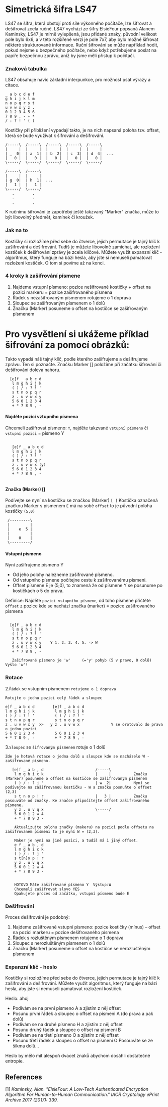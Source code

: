 # Simetrická šifra LS47
LS47 se šifra, která obstojí proti síle výkonného počítače, lze šifrovat a dešifrovat zcela ručně. LS47 vychází ze šifry ElsieFour popsaná Alanem Kaminsky, LS47 je mírně vylepšená, jsou přidané znaky, původní velikost pole bylo 6x6, a v této rozšířené verzi je pole 7x7, aby bylo možné šifrovat některé strukturované informace. Ruční šifrování se může například hodit, pokud nejsme u bezpečného počítače, nebo když potřebujeme poslat na papíře bezpečnou zprávu, aniž by jsme měli přístup k počítači.

### Znaková tabulka

LS47 obsahuje navíc základní interpunkce, pro možnost psát výrazy a citace.
```
_ a b c d e f
g h i j k l m
n o p q r s t
u v w x y z .
0 1 2 3 4 5 6
7 8 9 , - + *
/ : ? ! ' ( )
```

Kostičky při přiblížení vypadají takto, je na nich napsaná poloha tzv. offset, která se bude využívat k šifrování a dešifrování.

```
/-----\  /-----\  /-----\  /-----\  /-----\
|     |  |     |  |     |  |     |  |     |
| _  0|  | a  1|  | b  2|  | c  3|  | d  4|  ...
|   0 |  |   0 |  |   0 |  |   0 |  |   0 |
\-----/  \-----/  \-----/  \-----/  \-----/

/-----\  /-----\
|     |  |     |
| g  0|  | h  1|  ...
|   1 |  |   1 |
\-----/  \-----/
   .        .
   .        .
   .        .
```

K ručnímu šifrování je zapotřebý ještě takzvaný "Marker" značka, může to být libovolný předmět, kamínek či kroužek. 

### Jak na to

Kostičky si rozložíme před sebe do čtverce, jejich permutace je tajný klíč k zašifrování a dešifrování. Tudíš je můžete libovolně zamíchat, ale rozložení kostiček k dešifrování zprávy je zcela klíčové.  Můžete využít expanzní klíč - algoritmus, který funguje na bázi hesla, aby jste si nemuseli pamatovat rozložení kostiček. O tom si povíme až na konci.  



### 4 kroky k zašifrování písmene
1. Najdeme vstupní písmeno: pozice nešifrované kostičky + offset na pozici markeru = pozice zašifrovaného písmena
2. Řádek s nezašifrovaným písmenem rotujeme o 1 doprava
3. Sloupec se zašifrovaným písmenem o 1 dolů
4. Žnačku (Marker) posuneme o offset na kostičce se zašifrovaným písmenem

# Pro vysvětlení si ukážeme příklad šifrování za pomocí obrázků:

Takto vypadá náš tajný klíč, podle kterého zašifrujeme a dešifrujeme zprávu. Ten si poznačte. Značku Marker [] položíme při začátku šifrování či dešifrování doleva nahoru.

```
  [e]f _ a b c d                                             
   l m g h i j k                                           
   ( ) / : ? ! '                                            
   s t n o p q r                                            
   z . u v w x y                                            
   5 6 0 1 2 3 4
   + * 7 8 9 , -
``` 


#### Najděte pozici vztupního písmena
Chcemeli zašifrovat písmeno: `Y`, najděte takzvané `vstupní písmeno` či `vstupní pozici` = písmeno Y


```

   [e]f _ a b c d                                             
   l m g h i j k                                           
   ( ) / : ? ! '                                            
   s t n o p q r                                            
   z . u v w x (y)                                            
   5 6 0 1 2 3 4
   + * 7 8 9 , -
   
```      


        
#### Značka (Marker)  []
Podívejte se nyní na kostičku se značkou (Marker) `[ ]`
Kostička označená značkou Marker s písmenem `E` má na sobě `offset` to je původní poloha kostičky `(5,0)` 

```
 /---------\
 |         |
 |    e  5 |
 |         |
 |    0    |
 \---------/
```

#### Vstupní písmeno
Nyní zašifrujeme písmeno Y
- Od jeho polohy nalezneme zašifrované písmeno.
- Od vstupního písmene počítejne cestu k zašifrovanému písmeni.
- Offset písmene E je (5,0), to znamená že od písmene Y se posunume po kostičkách o 5 do prava.

Definice: Najděte `pozici vstupního písmene`, od toho písmene přičtěte `offset` z pozice kde se nachází značka (marker) = pozice zašifrovaného písmena


```

  [e]f _ a b c d                                             
   l m g h i j k                                           
   ( ) / : ? ! '                                            
   s t n o p q r                                            
   z . u v w x y    Y 1. 2. 3. 4. 5. -> W                                     
   5 6 0 1 2 3 4
   + * 7 8 9 , -
   
   Zašifrované písmeno je 'w'     (='y' pohyb (5 v pravo, 0 dolů)       Vyšlo 'w'!  
```       

### Rotace
2.`Řádek` se vstupním písmenem `rotujeme o 1 doprava`


```
Rotujte o jednu pozici celý řádek a sloupec

e]f _ a b c d        [e]f _ a b c d
l m g h i j k         l m g h i j k
( ) / : ? ! '         ( ) / : ? ! '
s t n o p q r         s t n o p q r
z . u v w x y  >>   y z . u v w x              Y se orotovalo do prava o jednu pozici
5 6 0 1 2 3 4         5 6 0 1 2 3 4
+ * 7 8 9 , -         + * 7 8 9 , -
```

3.`Sloupec` se `šifrovaným písmenem` rotuje o 1 dolů

```
Zde je hotová rotace o jedna dolů u sloupce kde se nacházelo W - zašifrované písmeno.

   [e]f _ a b , d                       /-----\
    l m g h i c k                       |     |          Žnačku (Marker) posuneme o offset na kostičce se zašifrovaným písmenem
    ( ) / : ? j '                       | w  2|          Nyní se podívejte na zašifrovanou kostičku - W a značku posnuňte o offset (2,3)
    s t n o p ! r                       |   3 |          Značku posouváte od značky. Ke značce připočítejte offset zašifrovaného písmene.
    y z . u v q x                       \-----/
    5 6 0 1 2 w 4
    + * 7 8 9 3 -
```


```
    Aktualizujte polohu značky (makeru) na pozici podle offsetu na zašifrovaném písmeni to je nyní W = (2,3).

    Maker je nyní na jiné pozici, a tudíš má i jiný offset.
    e f _ a b , d
    l m g h i c k
    ( ) / : ? j '
    s t[n]o p ! r
    y z . u v q x
    5 6 0 1 2 w 4
    + * 7 8 9 3 -
    
    
    HOTOVO Máte zašifrované písmeno Y  Výstup:W
    Chcemeli zašifrovat slovo YES
    Opakujete proces od začátku, vstupní písmeno bude E 

```



### Dešifrování
Proces dešifrování je podobný:
1. Najdeme zašifrované vstupní písmeno: pozice kostičky (mínus) – offset na pozici markeru = pozice dešifrovaného písmena
2. Řádek s rozluštěným písmenem rotujeme o 1 doprava
3. Sloupec s nerozluštěným písmenem o 1 dolů
4. Značku (Marker) posuneme o offset na kostičce se nerozluštěným písmenem


### Expanzní klíč - heslo
Kostičky si rozložíme před sebe do čtverce, jejich permutace je tajný klíč k zašifrování a dešifrování. Můžete využít algoritmus, který funguje na bázi hesla, aby jste si nemuseli pamatovat rozložení kostiček.  

Heslo: ahoj
- Podivám se na první písmeno A a zjistím z něj offset 
- Posunu první řádek a sloupec o offset na písmeni A (do prava a pak dolů)
- Podivám se na druhé písmeno H a zjistím z něj offset 
- Posunu druhý řádek a sloupec o offset na písmeni B
- Podivám se na třetí písmeno O a zjistím z něj offset 
- Posunu třetí řádek a sloupec o offset na písmeni O
Posouváte se ze šikma dolů...

Heslo by mělo mít alespoň dvacet znaků abychom dosáhli dostatečné entropie.



## References

[1] *Kaminsky, Alan. "ElsieFour: A Low-Tech Authenticated Encryption Algorithm For Human-to-Human Communication." IACR Cryptology ePrint Archive 2017 (2017): 339.*